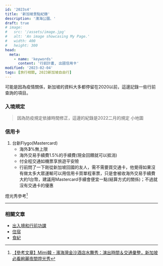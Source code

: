 ```yaml
---
id: '2023s4'
title: '新加坡景點紀錄'
description: '濱海公園、'
draft: true
# image:
#   src: '/assets/image.jpg'
#   alt: 'An image showcasing My Page.'
#   width: 400
#   height: 300
head:
  meta:
    - name: 'keywords'
      content: '行前計畫, 出國信用卡'
modified: '2023-02-04'
tags: [旅行相關, 2023新加坡自由行]
---
```


可能是因為疫情關係，新加坡的資料大多都停留在2020以前，這邊記錄一些行前查詢的項目。
>


### 入境規定
> 因為防疫規定依據時間修正，這邊的紀錄是2022二月的規定
小地圖


### 信用卡
  1. 台新Flygo(Mastercard)
      - 海外**3**%無上限
      - 海外交易手續費1.5%的手續費(現金回饋就可以抵消)
      - 付全程交通如機票享旅遊平安險
      - 行前問了一下剛從新加坡回國的友人，需不需要買交通卡，他覺得如果沒有做太多大眾運輸可以用信用卡買單程車票，只是會被收海外交易手續費大約1台幣，建議用Mastercard手續會便宜一點(結算方式的關係)；不過就沒有交通卡的優惠

燈光秀參考[^1]

---------------------------------------
### 相關文章

- [出入境和行前功課](/travel/singapore_preparation)
- [住宿](/travel/singapore_hotel)
- [食紀](/travel/singapore_food)


[^1]: <a target="_blank" rel="noreferrer noopenner" class="text-xs" href="https://mimihan.tw/sands-water-dance/">【參考文章】Mimi韓 - 濱海灣金沙酒店水舞秀：演出時間＆交通彙整，新加坡必看絢麗夜間燈光秀</a>
